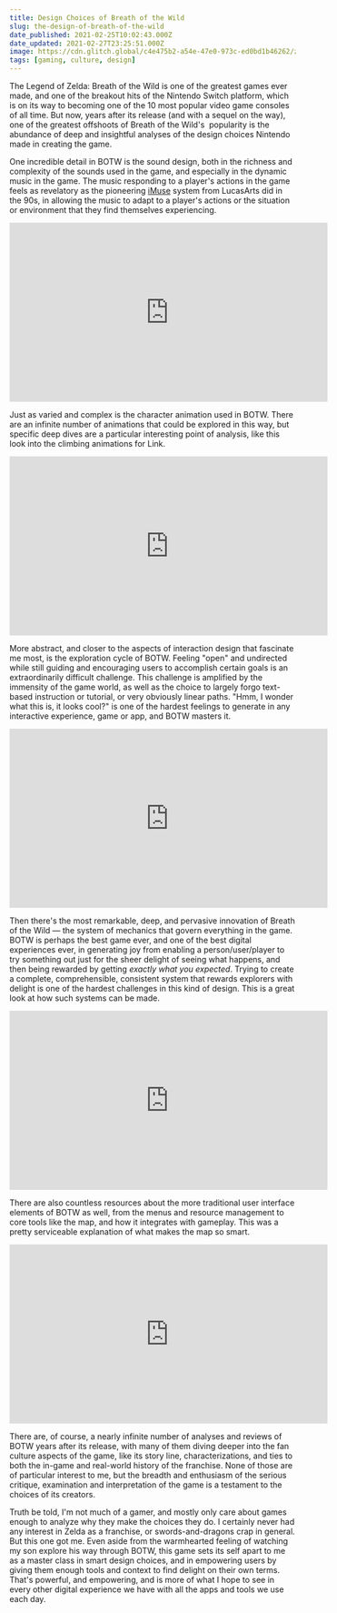 ```yaml
---
title: Design Choices of Breath of the Wild
slug: the-design-of-breath-of-the-wild
date_published: 2021-02-25T10:02:43.000Z
date_updated: 2021-02-27T23:25:51.000Z
image: https://cdn.glitch.global/c4e475b2-a54e-47e0-973c-ed0bd1b46262/zelda-window.jpeg?v=1669527405633
tags: [gaming, culture, design]
---
```


The Legend of Zelda: Breath of the Wild is one of the greatest games ever made, and one of the breakout hits of the Nintendo Switch platform, which is on its way to becoming one of the 10 most popular video game consoles of all time. But now, years after its release (and with a sequel on the way), one of the greatest offshoots of Breath of the Wild's  popularity is the abundance of deep and insightful analyses of the design choices Nintendo made in creating the game.

One incredible detail in BOTW is the sound design, both in the richness and complexity of the sounds used in the game, and especially in the dynamic music in the game. The music responding to a player's actions in the game feels as revelatory as the pioneering [iMuse](https://en.wikipedia.org/wiki/IMUSE) system from LucasArts did in the 90s, in allowing the music to adapt to a player's actions or the situation or environment that they find themselves experiencing.


<iframe width="560" height="315" src="https://www.youtube-nocookie.com/embed/Vgev9Gzybk8" title="'Invisible' Sound Design in Breath of the Wild, by Scruffy" frameborder="0" allow="accelerometer; autoplay; clipboard-write; encrypted-media; gyroscope; picture-in-picture" allowfullscreen></iframe>

Just as varied and complex is the character animation used in BOTW. There are an infinite number of animations that could be explored in this way, but specific deep dives are a particular interesting point of analysis, like this look into the climbing animations for Link.

<iframe width="560" height="315" src="https://www.youtube-nocookie.com/embed/hRD1EstmSPs" title="How Link's Climbing Animation Works in Breath of the Wild, by New Frame Plus" frameborder="0" allow="accelerometer; autoplay; clipboard-write; encrypted-media; gyroscope; picture-in-picture" allowfullscreen></iframe>

More abstract, and closer to the aspects of interaction design that fascinate me most, is the exploration cycle of BOTW. Feeling "open" and undirected while still guiding and encouraging users to accomplish certain goals is an extraordinarily difficult challenge. This challenge is amplified by the immensity of the game world, as well as the choice to largely forgo text-based instruction or tutorial, or very obviously linear paths. "Hmm, I wonder what this is, it looks cool?" is one of the hardest feelings to generate in any interactive experience, game or app, and BOTW masters it.

<iframe width="560" height="315" src="https://www.youtube-nocookie.com/embed/X9LB68gnq2M" title="Breath of the Wild's Exploration Cycle, by Design Doc" frameborder="0" allow="accelerometer; autoplay; clipboard-write; encrypted-media; gyroscope; picture-in-picture" allowfullscreen></iframe>

Then there's the most remarkable, deep, and pervasive innovation of Breath of the Wild — the system of mechanics that govern everything in the game. BOTW is perhaps the best game ever, and one of the best digital experiences ever, in generating joy from enabling a person/user/player to try something out just for the sheer delight of seeing what happens, and then being rewarded by getting *exactly what you expected*. Trying to create a complete, comprehensible, consistent system that rewards explorers with delight is one of the hardest challenges in this kind of design. This is a great look at how such systems can be made.

<iframe width="560" height="315" src="https://www.youtube-nocookie.com/embed/9RvbIP4yDvU" title="How Systems Saved Zelda, by Adam Millard" frameborder="0" allow="accelerometer; autoplay; clipboard-write; encrypted-media; gyroscope; picture-in-picture" allowfullscreen></iframe>

There are also countless resources about the more traditional user interface elements of BOTW as well, from the menus and resource management to core tools like the map, and how it integrates with gameplay. This was a pretty serviceable explanation of what makes the map so smart.

<iframe width="560" height="315" src="https://www.youtube-nocookie.com/embed/B_uf-jWbfLU" title="The Genius of the Map in Zelda: BOTW, by Jason Kwon" frameborder="0" allow="accelerometer; autoplay; clipboard-write; encrypted-media; gyroscope; picture-in-picture" allowfullscreen></iframe>

There are, of course, a nearly infinite number of analyses and reviews of BOTW years after its release, with many of them diving deeper into the fan culture aspects of the game, like its story line, characterizations, and ties to both the in-game and real-world history of the franchise. None of those are of particular interest to me, but the breadth and enthusiasm of the serious critique, examination and interpretation of the game is a testament to the choices of its creators. 

Truth be told, I'm not much of a gamer, and mostly only care about games enough to analyze why they make the choices they do. I certainly never had any interest in Zelda as a franchise, or swords-and-dragons crap in general. But this one got me. Even aside from the warmhearted feeling of watching my son explore his way through BOTW, this game sets its self apart to me as a master class in smart design choices, and in empowering users by giving them enough tools and context to find delight on their own terms. That's powerful, and empowering, and is more of what I hope to see in every other digital experience we have with all the apps and tools we use each day.
